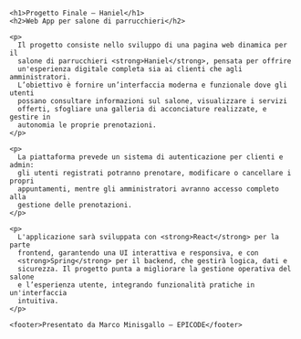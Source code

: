    <h1>Progetto Finale – Haniel</h1>
    <h2>Web App per salone di parrucchieri</h2>

    <p>
      Il progetto consiste nello sviluppo di una pagina web dinamica per il
      salone di parrucchieri <strong>Haniel</strong>, pensata per offrire
      un'esperienza digitale completa sia ai clienti che agli amministratori.
      L’obiettivo è fornire un’interfaccia moderna e funzionale dove gli utenti
      possano consultare informazioni sul salone, visualizzare i servizi
      offerti, sfogliare una galleria di acconciature realizzate, e gestire in
      autonomia le proprie prenotazioni.
    </p>

    <p>
      La piattaforma prevede un sistema di autenticazione per clienti e admin:
      gli utenti registrati potranno prenotare, modificare o cancellare i propri
      appuntamenti, mentre gli amministratori avranno accesso completo alla
      gestione delle prenotazioni.
    </p>

    <p>
      L'applicazione sarà sviluppata con <strong>React</strong> per la parte
      frontend, garantendo una UI interattiva e responsiva, e con
      <strong>Spring</strong> per il backend, che gestirà logica, dati e
      sicurezza. Il progetto punta a migliorare la gestione operativa del salone
      e l’esperienza utente, integrando funzionalità pratiche in un'interfaccia
      intuitiva.
    </p>

    <footer>Presentato da Marco Minisgallo – EPICODE</footer>

